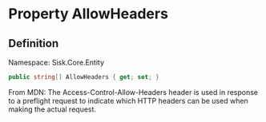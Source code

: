 # Property AllowHeaders

## Definition
Namespace: Sisk.Core.Entity

```csharp
public string[] AllowHeaders { get; set; }
```

From MDN: The Access-Control-Allow-Headers header is used in response to a preflight request to indicate which HTTP headers can be used when making the actual request.

